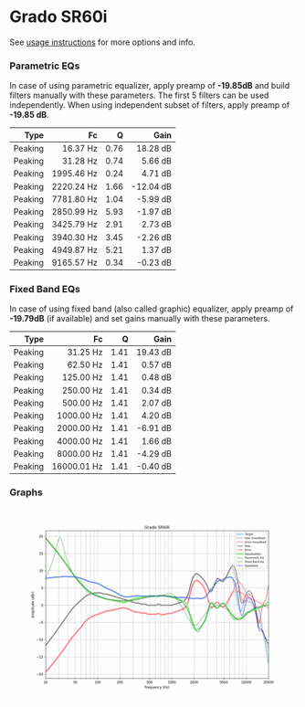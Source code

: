 # Grado SR60i
See [usage instructions](https://github.com/jaakkopasanen/AutoEq#usage) for more options and info.

### Parametric EQs
In case of using parametric equalizer, apply preamp of **-19.85dB** and build filters manually
with these parameters. The first 5 filters can be used independently.
When using independent subset of filters, apply preamp of **-19.85 dB**.

| Type    | Fc         |    Q | Gain      |
|--------:|-----------:|-----:|----------:|
| Peaking | 16.37 Hz   | 0.76 | 18.28 dB  |
| Peaking | 31.28 Hz   | 0.74 | 5.66 dB   |
| Peaking | 1995.46 Hz | 0.24 | 4.71 dB   |
| Peaking | 2220.24 Hz | 1.66 | -12.04 dB |
| Peaking | 7781.80 Hz | 1.04 | -5.99 dB  |
| Peaking | 2850.99 Hz | 5.93 | -1.97 dB  |
| Peaking | 3425.79 Hz | 2.91 | 2.73 dB   |
| Peaking | 3940.30 Hz | 3.45 | -2.26 dB  |
| Peaking | 4949.87 Hz | 5.21 | 1.37 dB   |
| Peaking | 9165.57 Hz | 0.34 | -0.23 dB  |

### Fixed Band EQs
In case of using fixed band (also called graphic) equalizer, apply preamp of **-19.79dB**
(if available) and set gains manually with these parameters.

| Type    | Fc          |    Q | Gain     |
|--------:|------------:|-----:|---------:|
| Peaking | 31.25 Hz    | 1.41 | 19.43 dB |
| Peaking | 62.50 Hz    | 1.41 | 0.57 dB  |
| Peaking | 125.00 Hz   | 1.41 | 0.48 dB  |
| Peaking | 250.00 Hz   | 1.41 | 0.34 dB  |
| Peaking | 500.00 Hz   | 1.41 | 2.07 dB  |
| Peaking | 1000.00 Hz  | 1.41 | 4.20 dB  |
| Peaking | 2000.00 Hz  | 1.41 | -6.91 dB |
| Peaking | 4000.00 Hz  | 1.41 | 1.66 dB  |
| Peaking | 8000.00 Hz  | 1.41 | -4.29 dB |
| Peaking | 16000.01 Hz | 1.41 | -0.40 dB |

### Graphs
![](./Grado%20SR60i.png)